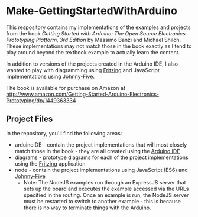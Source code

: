 # Make-GettingStartedWithArduino
This respository contains my implementations of the examples and projects from the book *Getting Started with Arduino: The Open Source Electronics Prototyping Platform, 3rd Edition* by Massimo Banzi and Michael Shiloh. These implementations may not match those in the book exactly as I tend to play around beyond the textbook example to actually learn the content.

In addition to versions of the projects created in the Arduino IDE, I also wanted to play with diagramming using [Fritzing](http://fritzing.org/home/) and JavaScript implementations using [Johnny-Five](http://johnny-five.io/).

The book is available for purchase on Amazon at http://www.amazon.com/Getting-Started-Arduino-Electronics-Prototyping/dp/1449363334

## Project Files
In the repository, you'll find the following areas:
* arduinoIDE - contain the project implementations that will most closely match those in the book - they are all created using the [Arduino IDE](https://www.arduino.cc/en/Main/Software)
* diagrams - prototype diagrams for each of the project implementations using the [Fritzing](http://fritzing.org/home/) application
* node - contain the project implementations using JavaScript (ES6) and [Johnny-Five](http://johnny-five.io/)
  * Note: The NodeJS examples run through an ExpressJS server that sets up the board and executes the example accessed via the URLs specified in the routing. Once an example is run, the NodeJS server must be restarted to switch to another example - this is because there is no way to terminate things with the Arduino.


